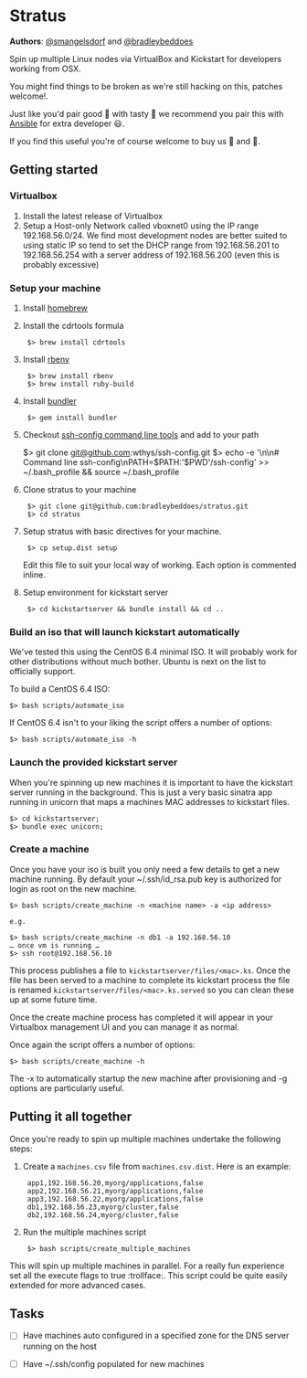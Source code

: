 # Stratus

**Authors**: [@smangelsdorf](http://github.com/smangelsdorf) and [@bradleybeddoes](http://github.com/bradleybeddoes)

Spin up multiple Linux nodes via VirtualBox and Kickstart for developers working from OSX.

You might find things to be broken as we're still hacking on this, patches welcome!.

Just like you'd pair good :wine_glass: with tasty :meat_on_bone: we recommend you pair this with [Ansible](http://www.ansibleworks.com) for extra developer :smiley:.

If you find this useful you're of course welcome to buy us :beers: and :pizza:.

## Getting started
### Virtualbox
1. Install the latest release of Virtualbox
2. Setup a Host-only Network called vboxnet0 using the IP range 192.168.56.0/24.
We find most development nodes are better suited to using static IP so tend to set the DHCP range from 192.168.56.201 to 192.168.56.254 with a server address of 192.168.56.200 (even this is probably excessive)

### Setup your machine
1. Install [homebrew](http://brew.sh)

2. Install the cdrtools formula

    	$> brew install cdrtools
    
3. Install [rbenv](https://github.com/sstephenson/rbenv)

		$> brew install rbenv
		$> brew install ruby-build
		
4. Install [bundler](http://bundler.io/)

		$> gem install bundler

5. Checkout [ssh-config command line tools](git@github.com:wthys/ssh-config.git) and add to your path

    $> git clone git@github.com:wthys/ssh-config.git
    $> echo -e '\n\n# Command line ssh-config\nPATH=$PATH:'$PWD'/ssh-config' >> ~/.bash_profile && source ~/.bash_profile

4. Clone stratus to your machine

    	$> git clone git@github.com:bradleybeddoes/stratus.git
    	$> cd stratus

5. Setup stratus with basic directives for your machine.

    	$> cp setup.dist setup
   Edit this file to suit your local way of working. Each option is commented inline.
   
6. Setup environment for kickstart server

		$> cd kickstartserver && bundle install && cd ..

### Build an iso that will launch kickstart automatically
We've tested this using the CentOS 6.4 minimal ISO. It will probably work for other distributions without much bother. Ubuntu is next on the list to officially support.

To build a CentOS 6.4 ISO:

    $> bash scripts/automate_iso

If CentOS 6.4 isn't to your liking the script offers a number of options:

    $> bash scripts/automate_iso -h
    
### Launch the provided kickstart server
When you're spinning up new machines it is important to have the kickstart server running in the background. This is just a very basic sinatra app running in unicorn that maps a machines MAC addresses to kickstart files.

	$> cd kickstartserver; 
	$> bundle exec unicorn; 

### Create a machine
Once you have your iso is built you only need a few details to get a new machine running. By default your ~/.ssh/id_rsa.pub key is authorized for login as root on the new machine.

    $> bash scripts/create_machine -n <machine name> -a <ip address>

    e.g.

    $> bash scripts/create_machine -n db1 -a 192.168.56.10
    … once vm is running …
    $> ssh root@192.168.56.10

This process publishes a file to `kickstartserver/files/<mac>.ks`. Once the file has been served to a machine to complete its kickstart process the file is renamed `kickstartserver/files/<mac>.ks.served` so you can clean these up at some future time.

Once the create machine process has completed it will appear in your Virtualbox management UI and you can manage it as normal.

Once again the script offers a number of options:

    $> bash scripts/create_machine -h

The -x to automatically startup the new machine after provisioning and -g options are particularly useful.

## Putting it all together
Once you're ready to spin up multiple machines undertake the following steps:

1. Create a `machines.csv` file from `machines.csv.dist`. Here is an example:

		app1,192.168.56.20,myorg/applications,false
		app2,192.168.56.21,myorg/applications,false
		app3,192.168.56.22,myorg/applications,false
		db1,192.168.56.23,myorg/cluster,false
		db2,192.168.56.24,myorg/cluster,false
	
2. Run the multiple machines script

		$> bash scripts/create_multiple_machines
	
This will spin up multiple machines in parallel. For a really fun experience set all the execute flags to true :trollface:. This script could be quite easily extended for more advanced cases.

## Tasks
- [ ] Have machines auto configured in a specified zone for the DNS server running on the host
- [ ] Have ~/.ssh/config populated for new machines



